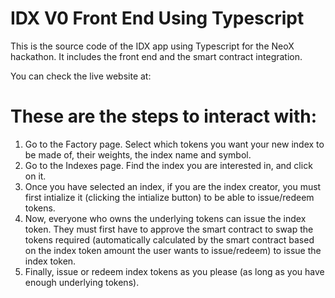 # IDX V0 Front End Using Typescript

This is the source code of the IDX app using Typescript for the NeoX hackathon. It includes the front end and the smart contract integration.

You can check the live website at:

# These are the steps to interact with:

1. Go to the Factory page. Select which tokens you want your new index to be made of, their weights, the index name and symbol.
2. Go to the Indexes page. Find the index you are interested in, and click on it.
3. Once you have selected an index, if you are the index creator, you must first intialize it (clicking the intialize button) to be able to issue/redeem tokens.
4. Now, everyone who owns the underlying tokens can issue the index token. They must first have to approve the smart contract to swap the tokens required (automatically calculated by the smart contract based on the index token amount the user wants to issue/redeem) to issue the index token.
5. Finally, issue or redeem index tokens as you please (as long as you have enough underlying tokens).
